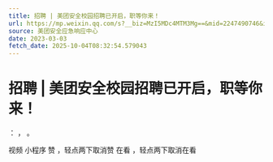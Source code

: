 ```yaml
---
title: 招聘 | 美团安全校园招聘已开启，职等你来！
url: https://mp.weixin.qq.com/s?__biz=MzI5MDc4MTM3Mg==&mid=2247490746&idx=1&sn=7522057949a3ab3f353de1c1d186d7ea&chksm=ec1bfd69db6c747ffb5d8ff8762894af6f453b471553aa15dcf1114b5d95f3e3ac970c7ecf15&scene=58&subscene=0#rd
source: 美团安全应急响应中心
date: 2023-03-03
fetch_date: 2025-10-04T08:32:54.579043
---
```


# 招聘 | 美团安全校园招聘已开启，职等你来！

：
，
。

视频
小程序
赞
，轻点两下取消赞
在看
，轻点两下取消在看